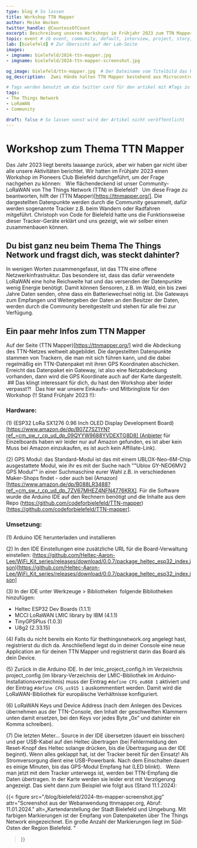 ```yaml
---
type: blog # So lassen
title: Workshop TTN Mapper
author: Meike Wocken
twitter_handle: @CountessOfCount
excerpt: Beschreibung unseres Workshops im Frühjahr 2023 zum TTN Mapper. 
topic: event # zb event, community, default, interview, project, story, toolbox
lab: [bielefeld] # Zur Übersicht auf der Lab-Seite
images:
- imgname: bielefeld/2024-ttn-mapper.jpg 
- imgname: bielefeld/2024-ttn-mapper-screenshot.jpg

og_image: bielefeld/ttn-mapper.jpg  # Der Dateiname vom Titelbild das kann das selbe sein wie unter images und sollte auch unter static/blog liegen
og_description:  Zwei Hände halten TTN Mapper bestehend aus Microcontroller und GPS Modul vor einer Leinwand, auf der die Kartendartstellung der Webanwendung ttn-mapper.org zu sehen ist.

# Tags werden benutzt um die twitter card für den artikel mit #Tags zu versorgen und um in Suchmaschinen gefunden zu werden
tags:
- The Things Network
- LoRaWAN
- Community

draft: false # So lassen sonst wird der Artikel nicht veröffentlicht
---
```


# Workshop zum Thema TTN Mapper 

Das Jahr 2023 liegt bereits laaaange zurück, aber wir haben gar nicht über alle unsere Aktivitäten berichtet. Wir hatten im Frühjahr 2023 einen Workshop im Pioneers Club Bielefeld durchgeführt, um der Frage nachgehen zu können:
 
Wie flächendeckend ist unser Community-LoRaWAN von The Things Network (TTN) in Bielefeld? 
 
Um diese Frage zu beantworten, hilft der (TTN Mapper)[https://ttnmapper.org/]. Die dargestellten Datenpunkte werden durch die Community gesammelt, dafür werden sogenannte Tracker z.B. beim Wandern oder Radfahren mitgeführt. Christoph von Code for Bielefeld hatte uns die Funktionsweise dieser Tracker-Geräte erklärt und uns gezeigt, wie wir selber einen zusammenbauen können. 
 
## Du bist ganz neu beim Thema The Things Network und fragst dich, was steckt dahinter? 

In wenigen Worten zusammengefasst, ist das TTN eine offene Netzwerkinfrastruktur. Das besondere ist, dass das dafür verwendete LoRaWAN eine hohe Reichweite hat und das versenden der Datenpunkte wenig Energie benötigt. Damit können Sensoren, z.B. im Wald, ein bis zwei Jahre Daten senden, ohne dass ein Batteriewechsel nötig ist. Die Gateways zum Empfangen und Weitergeben der Daten an den Besitzer der Daten, werden durch die Community bereitgestellt und stehen für alle frei zur Verfügung. 
 
## Ein paar mehr Infos zum TTN Mapper

Auf der Seite (TTN Mapper)[https://ttnmapper.org/] wird die Abdeckung des TTN-Netzes weltweit abgebildet. Die dargestellten Datenpunkte stammen von Trackern, die man mit sich führen kann, und die dabei regelmäßig ein TTN-Datenpaket mit ihren GPS Koordinaten abschicken. Erreicht das Datenpaket ein Gateway, ist also eine Netzabdeckung vorhanden, dann wird die GPS Koordinate auch auf der Karte dargestellt.  
 
 ## Das klingt interessant für dich, du hast den Workshop aber leider verpasst?! 
 
Das hier war unsere Einkaufs- und Mitbringliste für den Workshop (!! Stand Frühjahr 2023 !!):
 
### Hardware: 

(1) (ESP32 LoRa SX1276 0.96 Inch OLED Display Development Board)[https://www.amazon.de/dp/B07Z7SZ1YN?ref_=cm_sw_r_cp_ud_dp_09QYYW9688YVDEXTG8D8] (Anbieter für Einzelboards haben wir leider nur auf Amazon gefunden, es ist aber kein Muss bei Amazon einzukaufen, es ist auch kein Affiliate-Link). 

(2) GPS Modul: das Standard-Modul ist das mit einem UBLOX-Neo-6M-Chip ausgestattete Modul, wie ihr es mit der Suche nach ""Ublox GY-NEO6MV2 GPS Modul"" in einer Suchmaschine eurer Wahl z.B. in verschiedenen Maker-Shops findet - oder auch bei (Amazon)[https://www.amazon.de/dp/B088LR3488?ref_=cm_sw_r_cp_ud_dp_7ZV67MHEZ4NFN4776KRX].
Für die Software wurde die Arduino IDE auf den Rechnern benötigt und die Inhalte aus dem Repo (https://github.com/codeforbielefeld/TTN-mapper)[https://github.com/codeforbielefeld/TTN-mapper].
 
### Umsetzung:

(1) Arduino IDE herunterladen und installieren

(2) In den IDE Einstellungen eine zusätzliche URL für die Board-Verwaltung einstellen: (https://github.com/Heltec-Aaron-Lee/WiFi_Kit_series/releases/download/0.0.7/package_heltec_esp32_index.json)[https://github.com/Heltec-Aaron-Lee/WiFi_Kit_series/releases/download/0.0.7/package_heltec_esp32_index.json]

(3) In der IDE unter Werkzeuge > Bibliotheken  folgende Bibliotheken hinzufügen:

- Heltec ESP32 Dev Boards (1.1.1)
- MCCI LoRaWAN LMIC library by IBM (4.1.1)
- TinyGPSPlus (1.0.3)
- U8g2 (2.33.15)

(4) Falls du nicht bereits ein Konto für thethingsnetwork.org angelegt hast, registrierst du dich da. Anschließend legst du in deiner Console eine neue Application an für deinen TTN Mapper und registrierst darin das Board als dein Device. 

(5) Zurück in die Arduino IDE. In der lmic_project_config.h im Verzeichnis project_config (im library-Verzeichnis der LMIC-Bibliothek im Arduino-Installationsverzeichnis) muss der Eintrag
` #define CFG_eu868 1 `  aktiviert und der Eintrag 
` #define CFG_us915 1 `  auskommentiert werden.
Damit wird die LoRaWAN-Bibliothek für europäische Verhältnisse konfiguriert.

(6) LoRaWAN Keys und Device Address (nach dem Anlegen des Devices übernehmen aus der TTN-Console, den Inhalt der geschweiften Klammern unten damit ersetzen, bei den Keys vor jedes Byte „0x“ und dahinter ein Komma schreiben).

(7) Die letzten Meter... Source in der IDE übersetzen (dauert ein bisschen) und per USB-Kabel auf den Heltec übertragen (bei Fehlermeldung den Reset-Knopf des Heltec solange drücken, bis die Übertragung aus der IDE beginnt).
Wenn alles geklappt hat, ist der Tracker bereit für den Einsatz!
Als Stromversorgung dient eine USB-Powerbank. Nach dem Einschalten dauert es einige Minuten, bis das GPS-Modul Empfang hat (LED blinkt).
 
Wenn man jetzt mit dem Tracker unterwegs ist, werden bei TTN-Empfang die Daten
übertragen. In der Karte werden sie leider erst mit Verzögerung angezeigt. Das sieht dann zum Beispiel wie folgt aus (Stand 11.1.2024):

{{< figure
src="/blog/bielefeld/2024-ttn-mapper-screenshot.jpg"
attr="Screenshot aus der Webanwendung ttnmapper.org, Abruf: 11.01.2024."
alt=„Kartendarstellung der Stadt Bielefeld und Umgebung. Mit farbigen Markierungen ist der Empfang von Datenpaketen über The Things Network eingezeichnet. Ein große Anzahl der Markierungen liegt im Süd-Osten der Region Bielefeld. "
>}}
